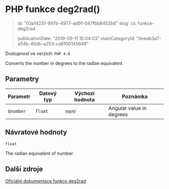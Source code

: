 PHP funkce deg2rad()
====================

> id: "03a14231-997b-4977-ad91-047fbb8452b6"
> slug:
> 	cs: funkce-deg2rad
>
> publicationDate: "2019-09-11 10:04:03"
> mainCategoryId: "0eeab3a7-a54b-46db-a253-ca6100145648"

Dostupnost ve verzích: `PHP 4.0`

Converts the number in degrees to the radian equivalent


Parametry
--------------

| Parametr | Datový typ | Výchozí hodnota | Poznámka |
|-----|-----|-----|-----|
| `$number` | `float` | *není* | Angular value in degrees |


Návratové hodnoty
----------------

`float`

The radian equivalent of number

Další zdroje
------------

[Oficiální dokumentace funkce deg2rad](https://www.php.net/manual/en/function.deg2rad.php)

